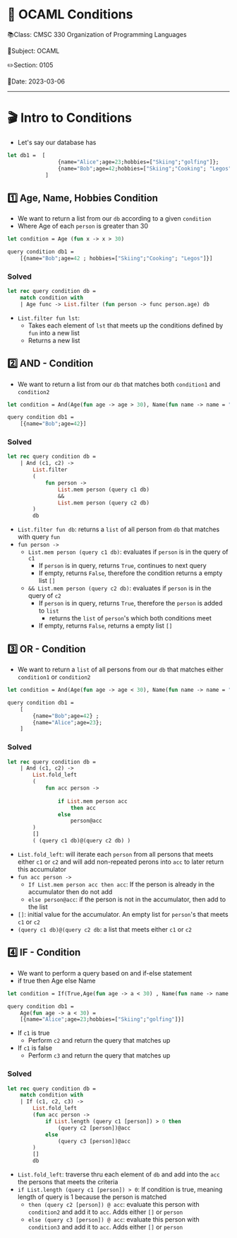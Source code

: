 # 🐫 OCAML Conditions

📚Class: CMSC 330 Organization of Programming Languages 

📓Subject: OCAML 

✏️Section: 0105 

📅Date: 2023-03-06

---

# 🎬 Intro to Conditions
- Let's say our database has
```ocaml
let db1 =  [
				{name="Alice";age=23;hobbies=["Skiing";"golfing"]}; 
				{name="Bob";age=42;hobbies=["Skiing";"Cooking"; "Legos"]}
			]
```

## 1️⃣ Age, Name, Hobbies Condition
- We want to return a list from our `db` according to a given `condition`
- Where Age of each `person` is greater than 30
```ocaml
let condition = Age (fun x -> x > 30) 

query condition db1 = 
	[{name="Bob";age=42 ; hobbies=["Skiing";"Cooking"; "Legos"]}]
```


### Solved
```ocaml
let rec query condition db =
	match condition with
	| Age func -> List.filter (fun person -> func person.age) db
```
- `List.filter fun lst`: 
	- Takes each element of `lst` that meets up the conditions defined by `fun` into a new list
	- Returns a new list

## 2️⃣ AND - Condition
- We want to return a list from our `db` that matches both `condition1` and `condition2`
```ocaml
let condition = And(Age(fun age -> age > 30), Name(fun name -> name = "Bob"));;

query condition db1 = 
	[{name="Bob";age=42}]
```

### Solved
```ocaml
let rec query condition db = 
	| And (c1, c2) -> 
		List.filter 
		(
			fun person -> 
				List.mem person (query c1 db)
				&& 
				List.mem person (query c2 db)
		)
		db
```
- `List.filter fun db`: returns a `list` of all person from `db` that matches with query `fun`
- `fun person -> `
	- `List.mem person (query c1 db)`: evaluates if `person` is in the query of `c1`
		- If `person` is in query, returns `True`, continues to next query
		- If empty, returns `False`, therefore the condition returns a empty list `[]`
	- `&& List.mem person (query c2 db)`: evaluates if `person` is in the query of `c2`
		- If `person` is in query, returns `True`, therefore the `person` is added to `list`
			- returns the `list` of `person`'s which both conditions meet 
		- If empty, returns `False`, returns a empty list `[]`

## 3️⃣ OR - Condition
- We want to return a `list` of all persons from our `db` that matches either `condition1` or `condition2`
```ocaml
let condition = And(Age(fun age -> age < 30), Name(fun name -> name = "Bob"));;

query condition db1 = 
	[
		{name="Bob";age=42} ; 
		{name="Alice";age=23}; 
	]
```

### Solved
```ocaml
let rec query condition db = 
	| And (c1, c2) -> 
		List.fold_left
		(
			fun acc person -> 
			
				if List.mem person acc
					then acc
				else 
					person@acc
		)
		[]
		( (query c1 db)@(query c2 db) )
```

- `List.fold_left`: will iterate each `person` from all persons that meets either `c1` or `c2` and will add non-repeated perons into `acc` to later return this accumulator
- `fun acc person ->`
	- `If List.mem person acc then acc`: If the person is already in the accumulator then do not add
	- `else person@acc`: if the person is not in the accumulator, then add to the list
- `[]`: initial value for the accumulator. An empty list for `person`'s that meets `c1` or `c2`
- `(query c1 db)@(query c2 db`: a list that meets either `c1` or `c2`


## 4️⃣ IF - Condition
- We want to perform a query based on and if-else statement
-  if true then Age else Name
```ocaml
let condition = If(True,Age(fun age -> a < 30) , Name(fun name -> name = "Bob"))

query condition db1 = 
	Age(fun age -> a < 30) = 
	[{name="Alice";age=23;hobbies=["Skiing";"golfing"]}]
```
- If `c1` is true
	- Perform `c2` and return the query that matches up 
- If `c1` is false
	- Perform `c3` and return the query that matches up

### Solved
```ocaml
let rec query condition db =
	match condition with
	| If (c1, c2, c3) ->
		List.fold_left
		(fun acc person ->
			if List.length (query c1 [person]) > 0 then
				(query c2 [person])@acc
			else
				(query c3 [person])@acc
		)
		[]
		db
```
- `List.fold_left`: traverse thru each element of `db` and add into the `acc` the persons that meets the criteria
- `if List.length (query c1 [person]) > 0`: If condition is true, meaning length of query is 1 because the person is matched
	- `then (query c2 [person]) @ acc`: evaluate this person with `condition2` and add it to `acc`. Adds either `[]` or `person`
	- `else (query c3 [person]) @ acc`: evaluate this person with `condition3` and add it to `acc`. Adds either `[]` or `person`